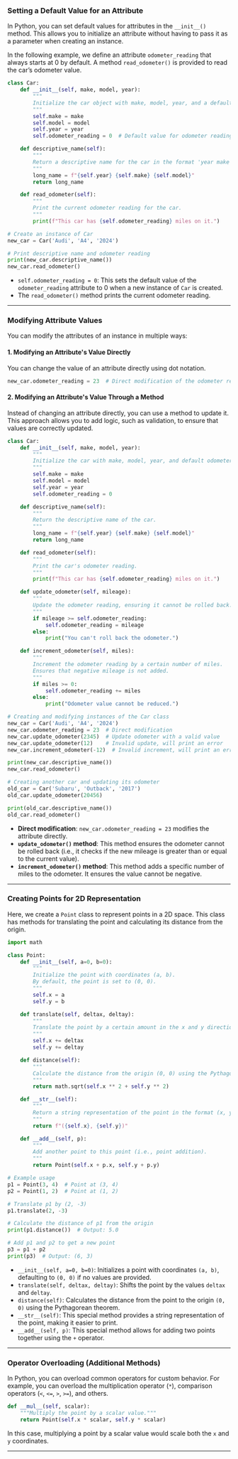 
### **Setting a Default Value for an Attribute**

In Python, you can set default values for attributes in the `__init__()` method. This allows you to initialize an attribute without having to pass it as a parameter when creating an instance.

In the following example, we define an attribute `odometer_reading` that always starts at 0 by default. A method `read_odometer()` is provided to read the car’s odometer value.

```python
class Car:
    def __init__(self, make, model, year):
        """
        Initialize the car object with make, model, year, and a default odometer reading of 0.
        """
        self.make = make
        self.model = model
        self.year = year
        self.odometer_reading = 0  # Default value for odometer reading

    def descriptive_name(self):
        """
        Return a descriptive name for the car in the format 'year make model'.
        """
        long_name = f"{self.year} {self.make} {self.model}"
        return long_name

    def read_odometer(self):
        """
        Print the current odometer reading for the car.
        """
        print(f"This car has {self.odometer_reading} miles on it.")

# Create an instance of Car
new_car = Car('Audi', 'A4', '2024')

# Print descriptive name and odometer reading
print(new_car.descriptive_name())
new_car.read_odometer()
```

- `self.odometer_reading = 0`: This sets the default value of the `odometer_reading` attribute to 0 when a new instance of `Car` is created.
- The `read_odometer()` method prints the current odometer reading.

---

### **Modifying Attribute Values**

You can modify the attributes of an instance in multiple ways:

#### 1. **Modifying an Attribute's Value Directly**

You can change the value of an attribute directly using dot notation.

```python
new_car.odometer_reading = 23  # Direct modification of the odometer reading
```

#### 2. **Modifying an Attribute's Value Through a Method**

Instead of changing an attribute directly, you can use a method to update it. This approach allows you to add logic, such as validation, to ensure that values are correctly updated.

```python
class Car:
    def __init__(self, make, model, year):
        """
        Initialize the car with make, model, year, and default odometer reading.
        """
        self.make = make
        self.model = model
        self.year = year
        self.odometer_reading = 0

    def descriptive_name(self):
        """
        Return the descriptive name of the car.
        """
        long_name = f"{self.year} {self.make} {self.model}"
        return long_name

    def read_odometer(self):
        """
        Print the car's odometer reading.
        """
        print(f"This car has {self.odometer_reading} miles on it.")

    def update_odometer(self, mileage):
        """
        Update the odometer reading, ensuring it cannot be rolled back.
        """
        if mileage >= self.odometer_reading:
            self.odometer_reading = mileage
        else:
            print("You can't roll back the odometer.")

    def increment_odometer(self, miles):
        """
        Increment the odometer reading by a certain number of miles.
        Ensures that negative mileage is not added.
        """
        if miles >= 0:
            self.odometer_reading += miles
        else:
            print("Odometer value cannot be reduced.")

# Creating and modifying instances of the Car class
new_car = Car('Audi', 'A4', '2024')
new_car.odometer_reading = 23  # Direct modification
new_car.update_odometer(2345)  # Update odometer with a valid value
new_car.update_odometer(12)    # Invalid update, will print an error
new_car.increment_odometer(-12)  # Invalid increment, will print an error

print(new_car.descriptive_name())
new_car.read_odometer()

# Creating another car and updating its odometer
old_car = Car('Subaru', 'Outback', '2017')
old_car.update_odometer(20456)

print(old_car.descriptive_name())
old_car.read_odometer()
```

- **Direct modification**: `new_car.odometer_reading = 23` modifies the attribute directly.
- **`update_odometer()` method**: This method ensures the odometer cannot be rolled back (i.e., it checks if the new mileage is greater than or equal to the current value).
- **`increment_odometer()` method**: This method adds a specific number of miles to the odometer. It ensures the value cannot be negative.

---

### **Creating Points for 2D Representation**

Here, we create a `Point` class to represent points in a 2D space. This class has methods for translating the point and calculating its distance from the origin.

```python
import math

class Point:
    def __init__(self, a=0, b=0):
        """
        Initialize the point with coordinates (a, b).
        By default, the point is set to (0, 0).
        """
        self.x = a
        self.y = b

    def translate(self, deltax, deltay):
        """
        Translate the point by a certain amount in the x and y directions.
        """
        self.x += deltax
        self.y += deltay

    def distance(self):
        """
        Calculate the distance from the origin (0, 0) using the Pythagorean theorem.
        """
        return math.sqrt(self.x ** 2 + self.y ** 2)

    def __str__(self):
        """
        Return a string representation of the point in the format (x, y).
        """
        return f"({self.x}, {self.y})"

    def __add__(self, p):
        """
        Add another point to this point (i.e., point addition).
        """
        return Point(self.x + p.x, self.y + p.y)

# Example usage
p1 = Point(3, 4)  # Point at (3, 4)
p2 = Point(1, 2)  # Point at (1, 2)

# Translate p1 by (2, -3)
p1.translate(2, -3)

# Calculate the distance of p1 from the origin
print(p1.distance())  # Output: 5.0

# Add p1 and p2 to get a new point
p3 = p1 + p2
print(p3)  # Output: (6, 3)
```

- `__init__(self, a=0, b=0)`: Initializes a point with coordinates `(a, b)`, defaulting to `(0, 0)` if no values are provided.
- `translate(self, deltax, deltay)`: Shifts the point by the values `deltax` and `deltay`.
- `distance(self)`: Calculates the distance from the point to the origin `(0, 0)` using the Pythagorean theorem.
- `__str__(self)`: This special method provides a string representation of the point, making it easier to print.
- `__add__(self, p)`: This special method allows for adding two points together using the `+` operator.

---

### **Operator Overloading (Additional Methods)**

In Python, you can overload common operators for custom behavior. For example, you can overload the multiplication operator (`*`), comparison operators (`<`, `<=`, `>`, `>=`), and others.

```python
def __mul__(self, scalar):
    """Multiply the point by a scalar value."""
    return Point(self.x * scalar, self.y * scalar)
```

In this case, multiplying a point by a scalar value would scale both the `x` and `y` coordinates.

---
